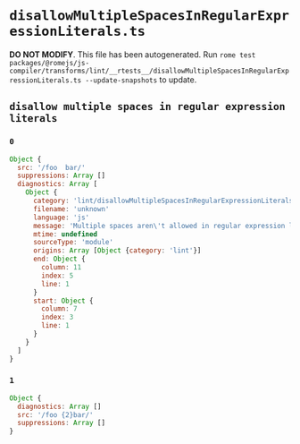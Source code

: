# `disallowMultipleSpacesInRegularExpressionLiterals.ts`

**DO NOT MODIFY**. This file has been autogenerated. Run `rome test packages/@romejs/js-compiler/transforms/lint/__rtests__/disallowMultipleSpacesInRegularExpressionLiterals.ts --update-snapshots` to update.

## `disallow multiple spaces in regular expression literals`

### `0`

```javascript
Object {
  src: '/foo  bar/'
  suppressions: Array []
  diagnostics: Array [
    Object {
      category: 'lint/disallowMultipleSpacesInRegularExpressionLiterals'
      filename: 'unknown'
      language: 'js'
      message: 'Multiple spaces aren\'t allowed in regular expression literals'
      mtime: undefined
      sourceType: 'module'
      origins: Array [Object {category: 'lint'}]
      end: Object {
        column: 11
        index: 5
        line: 1
      }
      start: Object {
        column: 7
        index: 3
        line: 1
      }
    }
  ]
}
```

### `1`

```javascript
Object {
  diagnostics: Array []
  src: '/foo {2}bar/'
  suppressions: Array []
}
```
